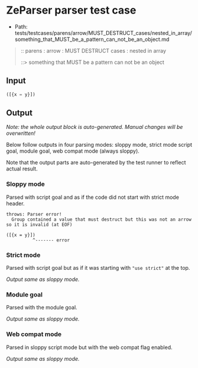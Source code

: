 # ZeParser parser test case

- Path: tests/testcases/parens/arrow/MUST_DESTRUCT_cases/nested_in_array/something_that_MUST_be_a_pattern_can_not_be_an_object.md

> :: parens : arrow : MUST DESTRUCT cases : nested in array
>
> ::> something that MUST be a pattern can not be an object

## Input


`````js
([{x = y}])
`````

## Output

_Note: the whole output block is auto-generated. Manual changes will be overwritten!_

Below follow outputs in four parsing modes: sloppy mode, strict mode script goal, module goal, web compat mode (always sloppy).

Note that the output parts are auto-generated by the test runner to reflect actual result.

### Sloppy mode

Parsed with script goal and as if the code did not start with strict mode header.

`````
throws: Parser error!
  Group contained a value that must destruct but this was not an arrow so it is invalid (at EOF)

([{x = y}])
          ^------- error
`````

### Strict mode

Parsed with script goal but as if it was starting with `"use strict"` at the top.

_Output same as sloppy mode._

### Module goal

Parsed with the module goal.

_Output same as sloppy mode._

### Web compat mode

Parsed in sloppy script mode but with the web compat flag enabled.

_Output same as sloppy mode._
